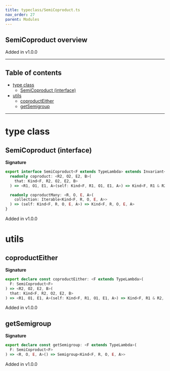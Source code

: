 ```yaml
---
title: typeclass/SemiCoproduct.ts
nav_order: 27
parent: Modules
---
```


## SemiCoproduct overview

Added in v1.0.0

---

<h2 class="text-delta">Table of contents</h2>

- [type class](#type-class)
  - [SemiCoproduct (interface)](#semicoproduct-interface)
- [utils](#utils)
  - [coproductEither](#coproducteither)
  - [getSemigroup](#getsemigroup)

---

# type class

## SemiCoproduct (interface)

**Signature**

```ts
export interface SemiCoproduct<F extends TypeLambda> extends Invariant<F> {
  readonly coproduct: <R2, O2, E2, B>(
    that: Kind<F, R2, O2, E2, B>
  ) => <R1, O1, E1, A>(self: Kind<F, R1, O1, E1, A>) => Kind<F, R1 & R2, O1 | O2, E1 | E2, A | B>

  readonly coproductMany: <R, O, E, A>(
    collection: Iterable<Kind<F, R, O, E, A>>
  ) => (self: Kind<F, R, O, E, A>) => Kind<F, R, O, E, A>
}
```

Added in v1.0.0

# utils

## coproductEither

**Signature**

```ts
export declare const coproductEither: <F extends TypeLambda>(
  F: SemiCoproduct<F>
) => <R2, O2, E2, B>(
  that: Kind<F, R2, O2, E2, B>
) => <R1, O1, E1, A>(self: Kind<F, R1, O1, E1, A>) => Kind<F, R1 & R2, O2 | O1, E2 | E1, any>
```

Added in v1.0.0

## getSemigroup

**Signature**

```ts
export declare const getSemigroup: <F extends TypeLambda>(
  F: SemiCoproduct<F>
) => <R, O, E, A>() => Semigroup<Kind<F, R, O, E, A>>
```

Added in v1.0.0

